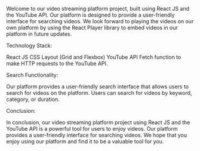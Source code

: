 Welcome to our video streaming platform project, built using React JS and the YouTube API. Our platform is designed to provide a user-friendly interface for searching videos. We look forward to playing the videos on our own platform by using the React Player library to embed videos in our platform in future updates.


Technology Stack:

React JS
CSS
Layout (Grid and Flexbox)
YouTube API
Fetch function to make HTTP requests to the YouTube API.


Search Functionality:

Our platform provides a user-friendly search interface that allows users to search for videos on the platform. Users can search for videos by keyword, category, or duration.


Conclusion:

In conclusion, our video streaming platform project using React JS and the YouTube API is a powerful tool for users to enjoy  videos. Our platform provides a user-friendly interface for searching videos. We hope that you enjoy using our platform and find it to be a valuable tool for you.
